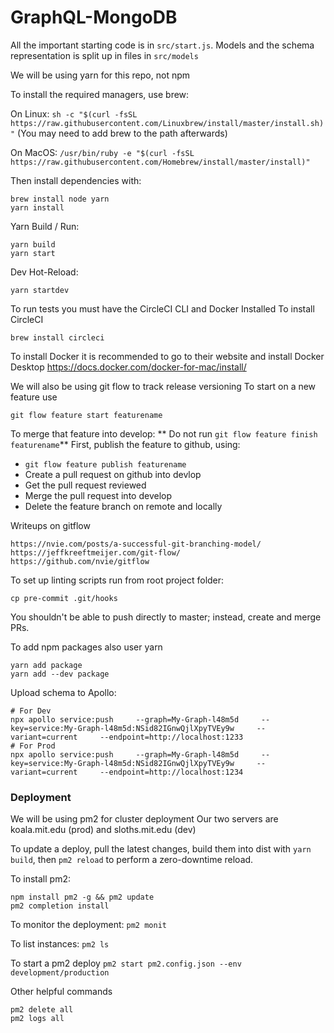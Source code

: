 # GraphQL-MongoDB

All the important starting code is in `src/start.js`.
Models and the schema representation is split up in files in `src/models`

We will be using yarn for this repo, not npm

To install the required managers, use brew:

On Linux:
`sh -c "$(curl -fsSL https://raw.githubusercontent.com/Linuxbrew/install/master/install.sh)"`
(You may need to add brew to the path afterwards)

On MacOS:
`/usr/bin/ruby -e "$(curl -fsSL https://raw.githubusercontent.com/Homebrew/install/master/install)"`

Then install dependencies with:

```
brew install node yarn
yarn install
```

Yarn Build / Run:
```
yarn build
yarn start
```

Dev Hot-Reload:
```
yarn startdev
```

To run tests you must have the CircleCI CLI and Docker Installed
To install CircleCI
```
brew install circleci
```
To install Docker it is recommended to go to their website and install Docker Desktop
https://docs.docker.com/docker-for-mac/install/


We will also be using git flow to track release versioning
To start on a new feature use 

`git flow feature start featurename`

To merge that feature into develop:
** Do not run `git flow feature finish featurename`**
First, publish the feature to github, using:
- `git flow feature publish featurename`
- Create a pull request on github into devlop
- Get the pull request reviewed
- Merge the pull request into develop
- Delete the feature branch on remote and locally


Writeups on gitflow
```
https://nvie.com/posts/a-successful-git-branching-model/
https://jeffkreeftmeijer.com/git-flow/
https://github.com/nvie/gitflow

```

To set up linting scripts run from root project folder: 
```
cp pre-commit .git/hooks
```

You shouldn't be able to push directly to master; instead, create and merge PRs.


To add npm packages also user yarn
```
yarn add package
yarn add --dev package
```

Upload schema to Apollo:
```
# For Dev
npx apollo service:push     --graph=My-Graph-l48m5d     --key=service:My-Graph-l48m5d:NSid82IGnwQjlXpyTVEy9w     --variant=current     --endpoint=http://localhost:1233
# For Prod
npx apollo service:push     --graph=My-Graph-l48m5d     --key=service:My-Graph-l48m5d:NSid82IGnwQjlXpyTVEy9w     --variant=current     --endpoint=http://localhost:1234
```


### Deployment

We will be using pm2 for cluster deployment
Our two servers are koala.mit.edu (prod) and sloths.mit.edu (dev)

To update a deploy, pull the latest changes, build them into dist with `yarn build`, then `pm2 reload` to perform a zero-downtime reload.

To install pm2:
```
npm install pm2 -g && pm2 update
pm2 completion install
```

To monitor the deployment:
`pm2 monit`

To list instances:
`pm2 ls`

To start a pm2 deploy
`pm2 start pm2.config.json --env development/production`

Other helpful commands
```
pm2 delete all
pm2 logs all
```



